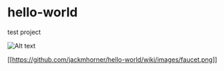 # hello-world
test project

![Alt text](https://github.com/jackmhorner/hello-world/wiki/images/faucet.png "My Image")

[[https://github.com/jackmhorner/hello-world/wiki/images/faucet.png]]
